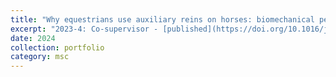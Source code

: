 ```yaml
---
title: "Why equestrians use auxiliary reins on horses: biomechanical perceptions and barriers to human behaviour change"
excerpt: "2023-4: Co-supervisor - [published](https://doi.org/10.1016/j.eqre.2025.100032)"
date: 2024
collection: portfolio
category: msc
---
```

 
